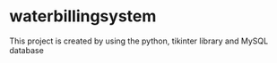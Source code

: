 # waterbillingsystem
This project is created by using the python, tikinter library and MySQL database
